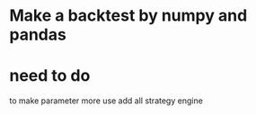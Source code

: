 # Make a backtest by numpy and pandas




# need to do 

to make parameter more use
add all strategy engine


